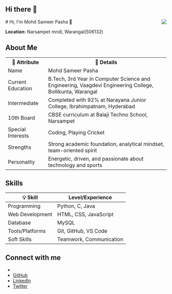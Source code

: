 ## Hi there 👋

<!--
**Sameer0166/Sameer0166** is a ✨ _special_ ✨ repository because its `README.md` (this file) appears on your GitHub profile.

Here are some ideas to get you started:

- 🔭 I’m currently working on ...
- 🌱 I’m currently learning ...
- 👯 I’m looking to collaborate on ...
- 🤔 I’m looking for help with ...
- 💬 Ask me about ...
- 📫 How to reach me: ...
- 😄 Pronouns: ...
- ⚡ Fun fact: ...
-->

 <img align="right" src="https://github.com/Sameer0166/Sameer0166/commits?author=sameerpic.jpg"/>
# Hi, I'm Mohd Sameer Pasha 👋

**Location:** Narsampet mndl, Warangal(506132)

## About Me

<table>
  <tr>
    <th>📌 Attribute</th>
    <th>📝 Details</th>
  </tr>
  <tr>
    <td>Name</td>
    <td>Mohd Sameer Pasha</td>
  </tr>
  <tr>
    <td>Current Education</td>
    <td>B.Tech, 3rd Year in Computer Science and Engineering, Vaagdevi Engineering College, Bollikunta, Warangal</td>
  </tr>
  <tr>
    <td>Intermediate</td>
    <td>Completed with 92% at Narayana Junior College, Ibrahimpatnam, Hyderabad</td>
  </tr>
  <tr>
    <td>10th Board</td>
    <td>CBSE curriculum at Balaji Techno School, Narsampet</td>
  </tr>
  <tr>
    <td>Special Interests</td>
    <td>Coding, Playing Cricket</td>
  </tr>
  <tr>
    <td>Strengths</td>
    <td>Strong academic foundation, analytical mindset, team-oriented spirit</td>
  </tr>
  <tr>
    <td>Personality</td>
    <td>Energetic, driven, and passionate about technology and sports</td>
  </tr>
</table>

## Skills
| 💡 Skill            | Level/Experience         |
|---------------------|-------------------------|
| Programming         | Python, C, Java         |
| Web Development     | HTML, CSS, JavaScript   |
| Database            | MySQL                   |
| Tools/Platforms     | Git, GitHub, VS Code    |
| Soft Skills         | Teamwork, Communication |
## Connect with me
- [mail]:(https://mail.google.com/sameerpasha0166@gmail.com)
- [GitHub](https://github.com/Sameer0166)
- [LinkedIn](https://www.linkedin.com/in/mohd-sameer-pasha-987785363)
- [Twitter](https://twitter.com/sameer__0166)
